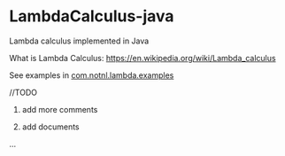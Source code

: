 # LambdaCalculus-java
Lambda calculus implemented in Java

What is Lambda Calculus: https://en.wikipedia.org/wiki/Lambda_calculus

See examples in [com.notnl.lambda.examples](https://github.com/noti0na1/LambdaCalculus-java/tree/master/src/com/notnl/lambda/example)

//TODO 

1. add more comments

2. add documents

...
